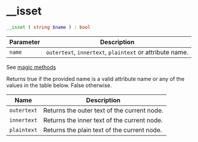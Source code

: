 # __isset

```php
__isset ( string $name ) : bool
```

| Parameter | Description
| --------- | -----------
| `name`    | `outertext`, `innertext`, `plaintext` or attribute name.

See [magic methods](http://php.net/manual/en/language.oop5.overloading.php#object.get)

Returns true if the provided name is a valid attribute name or any of the values in the table below. False otherwise.

| Name              | Description
| ----              | -----------
| `outertext`       | Returns the outer text of the current node.
| `innertext`       | Returns the inner text of the current node.
| `plaintext`       | Returns the plain text of the current node.